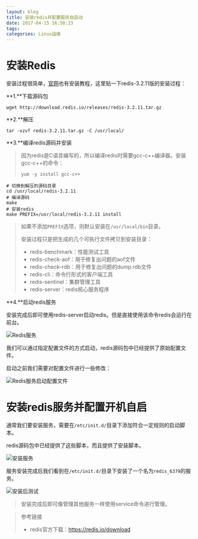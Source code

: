 ```yaml
---
layout: blog
title: 安装redis并配置服务自启动
date: 2017-04-15 16:50:23
tags:
categories: Linux运维
---
```


# 安装Redis

安装过程很简单，[官网](https://redis.io/download)也有安装教程，这里贴一下redis-3.2.11版的安装过程：

**1.**下载源码包

```shell
wget http://download.redis.io/releases/redis-3.2.11.tar.gz
```

**2.**解压

```shell
tar -xzvf redis-3.2.11.tar.gz -C /usr/local/
```

**3.**编译redis源码并安装

> 因为redis是C语言编写的，所以编译redis时需要gcc-c++编译器。安装gcc-c++的命令：
>
> `yum -y install gcc-c++`

```shell
# 切换到解压的源码目录
cd /usr/local/redis-3.2.11
# 编译源码
make
# 安装redis
make PREFIX=/usr/local/redis-3.2.11 install
```

> 如果不添加`PREFIX`选项，则默认安装在`/usr/local/bin`目录。
>
> 安装过程只是把生成的几个可执行文件拷贝到安装目录：
>
> * redis-benchmark：性能测试工具
> * redis-check-aof：用于修复出问题的aof文件
> * redis-check-rdb：用于修复出问题的dump.rdb文件
> * redis-cli：命令行形式的客户端工具
> * redis-sentinel：集群管理工具
> * redis-server：redis核心服务程序

**4.**启动redis服务

安装完成后即可使用redis-server启动redis。但是直接使用该命令redis会运行在前台。

![Redis服务](http://img.blog.csdn.net/20171207221009579?watermark/2/text/aHR0cDovL2Jsb2cuY3Nkbi5uZXQvSG9sbW9meQ==/font/5a6L5L2T/fontsize/400/fill/I0JBQkFCMA==/dissolve/70/gravity/SouthEast)

我们可以通过指定配置文件的方式启动，redis源码包中已经提供了原始配置文件。

启动之前我们需要对配置文件进行一些修改：

![Redis服务启动配置文件](http://img.blog.csdn.net/20171207221030041?watermark/2/text/aHR0cDovL2Jsb2cuY3Nkbi5uZXQvSG9sbW9meQ==/font/5a6L5L2T/fontsize/400/fill/I0JBQkFCMA==/dissolve/70/gravity/SouthEast)

# 安装redis服务并配置开机自启

通常我们要安装服务，需要在`/etc/init.d/`目录下添加符合一定规则的启动脚本。

redis源码包中已经提供了这些脚本，而且提供了安装脚本。

![安装服务](http://img.blog.csdn.net/20171207221051501?watermark/2/text/aHR0cDovL2Jsb2cuY3Nkbi5uZXQvSG9sbW9meQ==/font/5a6L5L2T/fontsize/400/fill/I0JBQkFCMA==/dissolve/70/gravity/SouthEast)

服务安装完成后我们看到在`/etc/init.d/`目录下安装了一个名为`redis_6379`的服务。

![安装后测试](http://img.blog.csdn.net/20171207221119020?watermark/2/text/aHR0cDovL2Jsb2cuY3Nkbi5uZXQvSG9sbW9meQ==/font/5a6L5L2T/fontsize/400/fill/I0JBQkFCMA==/dissolve/70/gravity/SouthEast)

> 安装完成后即可像管理其他服务一样使用service命令进行管理。





>参考链接
>
>* redis官方下载：https://redis.io/download

